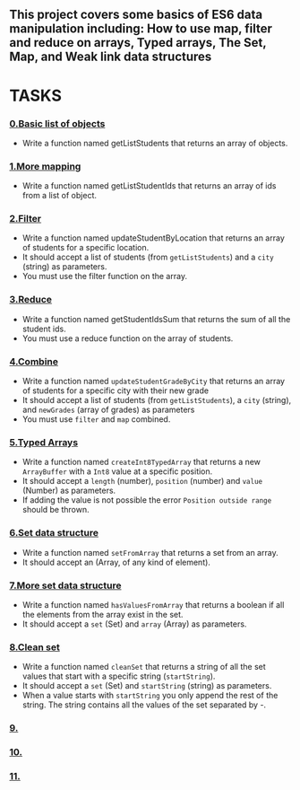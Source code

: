 ## This project covers some basics of ES6 data manipulation including: How to use map, filter and reduce on arrays, Typed arrays, The Set, Map, and Weak link data structures

# TASKS

### [0.Basic list of objects](./0-get_list_students.js)
- Write a function named getListStudents that returns an array of objects.

### [1.More mapping](./1-get_list_student_ids.js)
- Write a function named getListStudentIds that returns an array of ids from a list of object.

### [2.Filter](./2-get_student_by_location.js)
- Write a function named updateStudentByLocation that returns an array of students for a specific location.
- It should accept a list of students (from `getListStudents`) and a `city` (string) as parameters.
- You must use the filter function on the array.

### [3.Reduce](./3-get_ids_sum.js)
- Write a function named getStudentIdsSum that returns the sum of all the student ids.
- You must use a reduce function on the array of students.

### [4.Combine](./4-update_grade_by_city.js)
- Write a function named `updateStudentGradeByCity` that returns an array of students for a specific city with their new grade
- It should accept a list of students (from `getListStudents`), a `city` (string), and `newGrades` (array of grades) as parameters
- You must use `filter` and `map` combined.

### [5.Typed Arrays](./5-typed_arrays.js)
- Write a function named `createInt8TypedArray` that returns a new `ArrayBuffer` with a `Int8` value at a specific position.
- It should accept a `length` (number), `position` (number) and `value` (Number) as parameters.
- If adding the value is not possible the error `Position outside range` should be thrown.


### [6.Set data structure](./6-set.js)
- Write a function named `setFromArray` that returns a set from an array.
- It should accept an (Array, of any kind of element).

### [7.More set data structure](./7-has_array_values.js)
- Write a function named `hasValuesFromArray` that returns a boolean if all the elements from the array exist in the set.
- It should accept a `set` (Set) and `array` (Array) as parameters.

### [8.Clean set](./8-clean_set.js)
- Write a function named `cleanSet` that returns a string 
of all the set values that start with a specific string (`startString`).
- It should accept a `set` (Set) and `startString` (string) as parameters.
- When a value starts with `startString` you only append the rest of the string. The string contains all the values of the set separated by -.

### [9.](./)

### [10.](./)

### [11.](./)